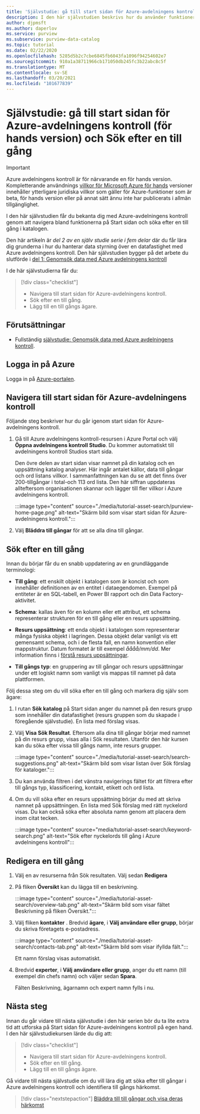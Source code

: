 ```yaml
---
title: 'Självstudie: gå till start sidan för Azure-avdelningens kontroll och Sök efter en till gång'
description: I den här självstudien beskrivs hur du använder funktioner på Start sidan för Azure-avdelningens kontroll och söker i katalogen.
author: djpmsft
ms.author: daperlov
ms.service: purview
ms.subservice: purview-data-catalog
ms.topic: tutorial
ms.date: 02/22/2020
ms.openlocfilehash: 5285d5b2c7cbe6845fb6043fa1096f94254602e7
ms.sourcegitcommit: 910a1a38711966cb171050db245fc3b22abc8c5f
ms.translationtype: MT
ms.contentlocale: sv-SE
ms.lasthandoff: 03/20/2021
ms.locfileid: "101677839"
---
```

# <a name="tutorial-navigate-the-azure-purview-preview-home-page-and-search-for-an-asset"></a>Självstudie: gå till start sidan för Azure-avdelningens kontroll (för hands version) och Sök efter en till gång

> [!IMPORTANT]
> Azure avdelningens kontroll är för närvarande en för hands version. Kompletterande användnings [villkor för Microsoft Azure för hands](https://azure.microsoft.com/support/legal/preview-supplemental-terms/) versioner innehåller ytterligare juridiska villkor som gäller för Azure-funktioner som är beta, för hands version eller på annat sätt ännu inte har publicerats i allmän tillgänglighet.

I den här självstudien får du bekanta dig med Azure-avdelningens kontroll genom att navigera bland funktionerna på Start sidan och söka efter en till gång i katalogen.

Den här artikeln är *del 2 av en själv studie serie i fem delar* där du får lära dig grunderna i hur du hanterar data styrning över en datafastighet med Azure avdelningens kontroll. Den här självstudien bygger på det arbete du slutförde i [del 1: Genomsök data med Azure avdelningens kontroll](tutorial-scan-data.md)

I de här självstudierna får du:

> [!div class="checklist"]
>
> * Navigera till start sidan för Azure-avdelningens kontroll.
> * Sök efter en till gång.
> * Lägg till en till gångs ägare.

## <a name="prerequisites"></a>Förutsättningar

* Fullständig [självstudie: Genomsök data med Azure avdelningens kontroll](tutorial-scan-data.md).

## <a name="sign-in-to-azure"></a>Logga in på Azure

Logga in på [Azure-portalen](https://portal.azure.com).

## <a name="navigate-the-azure-purview-home-page"></a>Navigera till start sidan för Azure-avdelningens kontroll

Följande steg beskriver hur du går igenom start sidan för Azure-avdelningens kontroll.

1. Gå till Azure avdelningens kontroll-resursen i Azure Portal och välj **Öppna avdelningens kontroll Studio**. Du kommer automatiskt till avdelningens kontroll Studios start sida.

   Den övre delen av start sidan visar namnet på din katalog och en uppsättning katalog analyser. Här ingår antalet källor, data till gångar och ord listans villkor. I sammanfattningen kan du se att det finns över 200-tillgångar i total-och 113 ord lista. Den här siffran uppdateras allteftersom organisationen skannar och lägger till fler villkor i Azure avdelningens kontroll.

   :::image type="content" source="./media/tutorial-asset-search/purview-home-page.png" alt-text="Skärm bild som visar start sidan för Azure-avdelningens kontroll.":::

1. Välj **Bläddra till gångar** för att se alla dina till gångar.

## <a name="search-for-an-asset"></a>Sök efter en till gång

Innan du börjar får du en snabb uppdatering av en grundläggande terminologi:

* **Till gång**: ett enskilt objekt i katalogen som är koncist och som innehåller definitionen av en entitet i dataegendomen. Exempel på entiteter är en SQL-tabell, en Power BI rapport och din Data Factory-aktivitet.
  
* **Schema**: kallas även för en kolumn eller ett attribut, ett schema representerar strukturen för en till gång eller en resurs uppsättning.

* **Resurs uppsättning**: ett enda objekt i katalogen som representerar många fysiska objekt i lagringen. Dessa objekt delar vanligt vis ett gemensamt schema, och i de flesta fall, en namn konvention eller mappstruktur. Datum formatet är till exempel *åååå/mm/dd*. Mer information finns i [förstå resurs uppsättningar](concept-resource-sets.md).

* **Till gångs typ**: en gruppering av till gångar och resurs uppsättningar under ett logiskt namn som vanligt vis mappas till namnet på data plattformen.

Följ dessa steg om du vill söka efter en till gång och markera dig själv som ägare:

1. I rutan **Sök katalog** på Start sidan anger du namnet på den resurs grupp som innehåller din datafastighet (resurs gruppen som du skapade i föregående självstudie). En lista med förslag visas.

1. Välj **Visa Sök Resultat**. Eftersom alla dina till gångar börjar med namnet på din resurs grupp, visas alla i Sök resultaten. Utanför den här kursen kan du söka efter vissa till gångs namn, inte resurs grupper.

    :::image type="content" source="./media/tutorial-asset-search/search-suggestions.png" alt-text="Skärm bild som visar listan över Sök förslag för kataloger.":::

1. Du kan använda filtren i det vänstra navigerings fältet för att filtrera efter till gångs typ, klassificering, kontakt, etikett och ord lista.

1. Om du vill söka efter en resurs uppsättning börjar du med att skriva namnet på uppsättningen. En lista med Sök förslag med rätt nyckelord visas. Du kan också söka efter absoluta namn genom att placera dem inom citat tecken.

   :::image type="content" source="media/tutorial-asset-search/keyword-search.png" alt-text="Sök efter nyckelords till gång i Azure avdelningens kontroll":::

## <a name="edit-an-asset"></a>Redigera en till gång

1. Välj en av resurserna från Sök resultaten. Välj sedan **Redigera**

1. På fliken **Översikt** kan du lägga till en beskrivning.

    :::image type="content" source="./media/tutorial-asset-search/overview-tab.png" alt-text="Skärm bild som visar fältet Beskrivning på fliken Översikt.":::

1. Välj fliken **kontakter** . Bredvid **ägare**, i **Välj användare eller grupp**, börjar du skriva företagets e-postadress.

    :::image type="content" source="./media/tutorial-asset-search/contacts-tab.png" alt-text="Skärm bild som visar ifyllda fält.":::

    Ett namn förslag visas automatiskt.

1. Bredvid **experter**, i **Välj användare eller grupp**, anger du ett namn (till exempel din chefs namn) och väljer sedan **Spara**.

    Fälten Beskrivning, ägarnamn och expert namn fylls i nu.

## <a name="next-steps"></a>Nästa steg

Innan du går vidare till nästa självstudie i den här serien bör du ta lite extra tid att utforska på Start sidan för Azure-avdelningens kontroll på egen hand. I den här självstudiekursen lärde du dig att:

> [!div class="checklist"]
>
> * Navigera till start sidan för Azure-avdelningens kontroll.
> * Sök efter en till gång.
> * Lägg till en till gångs ägare.

Gå vidare till nästa självstudie om du vill lära dig att söka efter till gångar i Azure avdelningens kontroll och identifiera till gångs härkomst.

> [!div class="nextstepaction"]
> [Bläddra till till gångar och visa deras härkomst](tutorial-browse-and-view-lineage.md)
